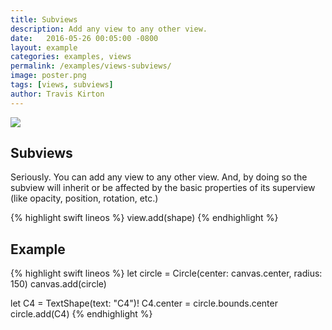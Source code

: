 ```yaml
---
title: Subviews
description: Add any view to any other view.
date:   2016-05-26 00:05:00 -0800
layout: example
categories: examples, views
permalink: /examples/views-subviews/
image: poster.png
tags: [views, subviews]
author: Travis Kirton
---
```

![](subviews.png)

## Subviews
Seriously. You can add any view to any other view. And, by doing so the subview will inherit or be affected by the basic properties of its superview (like opacity, position, rotation, etc.)

{% highlight swift lineos %}
view.add(shape)
{% endhighlight %}

## Example
{% highlight swift lineos %}
let circle = Circle(center: canvas.center, radius: 150)
canvas.add(circle)

let C4 = TextShape(text: "C4")!
C4.center = circle.bounds.center
circle.add(C4)
{% endhighlight %}
